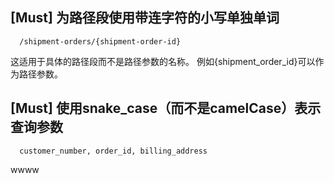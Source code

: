 ## [Must] 为路径段使用带连字符的小写单独单词

```
  /shipment-orders/{shipment-order-id}
```
这适用于具体的路径段而不是路径参数的名称。 例如{shipment_order_id}可以作为路径参数。

## [Must] 使用snake_case（而不是camelCase）表示查询参数

```
  customer_number, order_id, billing_address
```
wwww